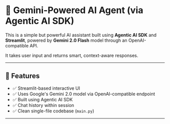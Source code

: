 # 🤖 Gemini-Powered AI Agent (via Agentic AI SDK)

This is a simple but powerful AI assistant built using **Agentic AI SDK** and **Streamlit**, powered by **Gemini 2.0 Flash** model through an OpenAI-compatible API.

It takes user input and returns smart, context-aware responses.

---

## 🚀 Features

- ✅ Streamlit-based interactive UI
- ✅ Uses Google's Gemini 2.0 model via OpenAI-compatible endpoint
- ✅ Built using Agentic AI SDK
- ✅ Chat history within session
- ✅ Clean single-file codebase (`main.py`)

---
